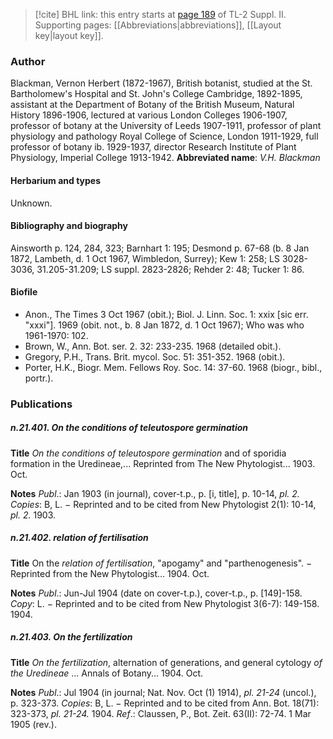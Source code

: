 > [!cite] BHL link: this entry starts at [page 189](https://www.biodiversitylibrary.org/page/33265386) of TL-2 Suppl. II.
> Supporting pages: [[Abbreviations|abbreviations]], [[Layout key|layout key]].

### Author

Blackman, Vernon Herbert (1872-1967), British botanist, studied at the St. Bartholomew's Hospital and St. John's College Cambridge, 1892-1895, assistant at the Department of Botany of the British Museum, Natural History 1896-1906, lectured at various London Colleges 1906-1907, professor of botany at the University of Leeds 1907-1911, professor of plant physiology and pathology Royal College of Science, London 1911-1929, full professor of botany ib. 1929-1937, director Research Institute of Plant Physiology, Imperial College 1913-1942. 
**Abbreviated name**: *V.H. Blackman*

#### Herbarium and types

Unknown.

#### Bibliography and biography

Ainsworth p. 124, 284, 323; Barnhart 1: 195; Desmond p. 67-68 (b. 8 Jan 1872, Lambeth, d. 1 Oct 1967, Wimbledon, Surrey); Kew 1: 258; LS 3028-3036, 31.205-31.209; LS suppl. 2823-2826; Rehder 2: 48; Tucker 1: 86.

#### Biofile

- Anon., The Times 3 Oct 1967 (obit.); Biol. J. Linn. Soc. 1: xxix \[sic err. "xxxi"\]. 1969 (obit. not., b. 8 Jan 1872, d. 1 Oct 1967); Who was who 1961-1970: 102.
- Brown, W., Ann. Bot. ser. 2. 32: 233-235. 1968 (detailed obit.).
- Gregory, P.H., Trans. Brit. mycol. Soc. 51: 351-352. 1968 (obit.).
- Porter, H.K., Biogr. Mem. Fellows Roy. Soc. 14: 37-60. 1968 (biogr., bibl., portr.).

### Publications

##### n.21.401. On the conditions of teleutospore germination

**Title**
*On the conditions of teleutospore germination* and of sporidia formation in the Uredineae,... Reprinted from The New Phytologist... 1903. Oct.

**Notes**
*Publ*.: Jan 1903 (in journal), cover-t.p., p. \[i, title\], p. 10-14, *pl. 2.* *Copies*: B, L. − Reprinted and to be cited from New Phytologist 2(1): 10-14, *pl. 2.* 1903.

##### n.21.402. relation of fertilisation

**Title**
On the *relation of fertilisation*, "apogamy" and "parthenogenesis". − Reprinted from the New Phytologist... 1904. Oct.

**Notes**
*Publ*.: Jun-Jul 1904 (date on cover-t.p.), cover-t.p., p. \[149\]-158. *Copy*: L. − Reprinted and to be cited from New Phytologist 3(6-7): 149-158. 1904.

##### n.21.403. On the fertilization

**Title**
*On the fertilization*, alternation of generations, and general cytology *of the Uredineae* ... Annals of Botany... 1904. Oct.

**Notes**
*Publ*.: Jul 1904 (in journal; Nat. Nov. Oct (1) 1914), *pl. 21-24* (uncol.), p. 323-373. *Copies*: B, L. − Reprinted and to be cited from Ann. Bot. 18(71): 323-373, *pl. 21-24.* 1904.
*Ref*.: Claussen, P., Bot. Zeit. 63(II): 72-74. 1 Mar 1905 (rev.).

